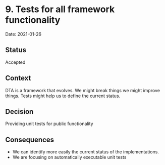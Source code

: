 # 9. Tests for all framework functionality

Date: 2021-01-26

## Status

Accepted

## Context

DTA is a framework that evolves. We might break things we might improve things. Tests might help us
to define the current status.

## Decision

Providing unit tests for public functionality

## Consequences

- We can identify more easily the current status of the implementations.
- We are focusing on automatically executable unit tests
